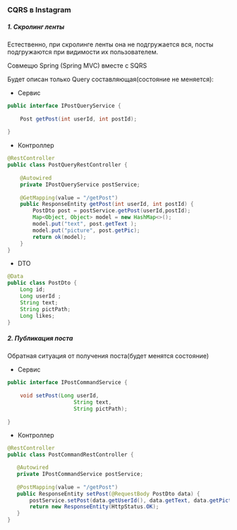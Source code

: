 ### CQRS в Instagram

##### 1. Скролинг ленты

Естественно, при скролинге ленты она не подгружается вся,
 посты подгружаются при видимости их пользователем.
 
 Совмещю Spring (Spring MVC) вместе с SQRS
 
 Будет описан только Query составляющая(состояние не меняется):
 + Сервис
 ```java
 public interface IPostQueryService {
  
     Post getPost(int userId, int postId);
    
}
```
 + Контроллер
```java
@RestController
public class PostQueryRestController {
 
    @Autowired
    private IPostQueryService postService;
    
    @GetMapping(value = "/getPost")
    public ResponseEntity getPost(int userId, int postId) {
        PostDto post = postService.getPost(userId,postId);
        Map<Object, Object> model = new HashMap<>();
        model.put("text", post.getText );
        model.put("picture", post.getPic);
        return ok(model);
    }
}
```
 + DTO
```java
@Data
public class PostDto {
    Long id;
    Long userId ;
    String text;
    String pictPath;
    Long likes;
}
```
##### 2. Публикация поста

Обратная ситуация от получения поста(будет менятся состояние)
 + Сервис
 ```java
 public interface IPostCommandService {
  
     void setPost(Long userId,
                      String text,
                      String pictPath);
    
}
```
 + Контроллер
 ```java
@RestController
public class PostCommandRestController {
 
    @Autowired
    private IPostCommandService postService;
    
    @PostMapping(value = "/getPost")
    public ResponseEntity setPost(@RequestBody PostDto data) {
        postService.setPost(data.getUserId(), data.getText, data.getPict);
        return new ResponseEntity(HttpStatus.OK);
    }
}
``` 
